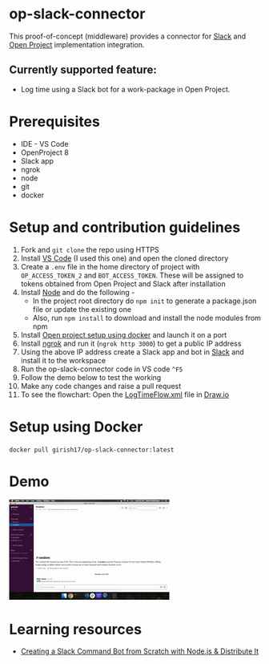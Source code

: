 # op-slack-connector
This proof-of-concept (middleware) provides a connector for [Slack](https://api.slack.com/) and [Open Project](https://docs.openproject.org/api/) implementation integration.

## Currently supported feature:
- Log time using a Slack bot for a work-package in Open Project.

# Prerequisites
- IDE - VS Code
- OpenProject 8
- Slack app
- ngrok
- node
- git
- docker

# Setup and contribution guidelines
1. Fork and `git clone` the repo using HTTPS
2. Install [VS Code](https://code.visualstudio.com/Download) (I used this one) and open the cloned directory
3. Create a `.env` file in the home directory of project with `OP_ACCESS_TOKEN_2` and `BOT_ACCESS_TOKEN`. These will be assigned to tokens obtained from Open Project and Slack after installation
4. Install [Node](https://nodejs.org/en/download/) and do the following -  
   - In the project root directory do `npm init` to generate a package.json file or update the existing one
   - Also, run `npm install` to download and install the node modules from npm 
5. Install [Open project setup using docker](https://www.openproject.org/docker/) and launch it on a port
6. Install [ngrok](https://ngrok.com/download) and run it (`ngrok http 3000`) to get a public IP address
7. Using the above IP address create a Slack app and bot in [Slack](https://api.slack.com) and install it to the workspace
8. Run the op-slack-connector code in VS code `^F5`
9. Follow the demo below to test the working
10. Make any code changes and raise a pull request
11. To see the flowchart: Open the [LogTimeFlow.xml](LogTimeFlow.xml) file in [Draw.io](http://draw.io)

# Setup using Docker
`docker pull girish17/op-slack-connector:latest`

# Demo
![Demo](demo_op_slack_connector.gif)

# Learning resources
- [Creating a Slack Command Bot from Scratch with Node.js & Distribute It](https://tutorials.botsfloor.com/creating-a-slack-command-bot-from-scratch-with-node-js-distribute-it-25cf81f51040)
